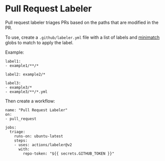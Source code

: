 # Pull Request Labeler

Pull request labeler triages PRs based on the paths that are modified in the PR.

To use, create a `.github/labeler.yml` file with a list of labels and [minimatch](https://github.com/isaacs/minimatch) 
globs to match to apply the label. 

Example:
```
label1:
- example1/**/*

label2: example2/*

label3:
- example3/*
- example3/**/*.yml
```
Then create a workflow:
```
name: "Pull Request Labeler"
on: 
- pull_request

jobs:
  triage:
    runs-on: ubuntu-latest
    steps:
    - uses: actions/labeler@v2
      with:
        repo-token: "${{ secrets.GITHUB_TOKEN }}"
```
